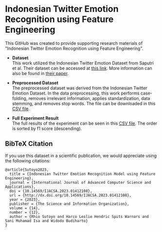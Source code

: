 # Indonesian Twitter Emotion Recognition using Feature Engineering
This GitHub was created to provide supporting research materials of "Indonesian Twitter Emotion Recognition using Feature Engineering".

- **Dataset**<br>
This work utilized the Indonesian Twitter Emotion Dataset from Saputri et al.
Their dataset can be accessed at [this link](https://github.com/meisaputri21/Indonesian-Twitter-Emotion-Dataset).
More information can also be found in [their paper](https://doi.org/10.1109/IALP.2018.8629262).

- **Preprocessed Dataset**<br>
The preprocessed dataset was derived from the Indonesian Twitter Emotion Dataset. In the data preprocessing, this work performs case-folding, removes irrelevant information, applies standardization, data stemming, and removes stop words. The file can be downloaded in this [CSV file](https://github.com/rhiosutoyo/emotion-recognition-model/blob/main/preprocessed-dataset.csv).

- **Full Experiment Result**<br>
The full results of the experiment can be seen in this [CSV file](https://github.com/rhiosutoyo/emotion-recognition-model/blob/main/full-experiment%20result.csv).
The order is sorted by f1 score (descending).

## BibTeX Citation

If you use this dataset in a scientific publication, we would appreciate using the following citations:

```
@article{Sutoyo2023,
  title = {Indonesian Twitter Emotion Recognition Model using Feature Engineering},
  journal = {International Journal of Advanced Computer Science and Applications},
  doi = {10.14569/IJACSA.2023.01412108},
  url = {http://dx.doi.org/10.14569/IJACSA.2023.01412108},
  year = {2023},
  publisher = {The Science and Information Organization},
  volume = {14},
  number = {12},
  author = {Rhio Sutoyo and Harco Leslie Hendric Spits Warnars and Sani Muhamad Isa and Widodo Budiharto}
}
```
